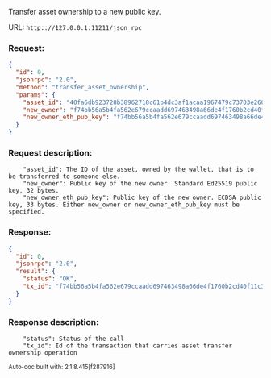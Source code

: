 Transfer asset ownership to a new public key.

URL: ```http:://127.0.0.1:11211/json_rpc```
### Request: 
```json
{
  "id": 0,
  "jsonrpc": "2.0",
  "method": "transfer_asset_ownership",
  "params": {
    "asset_id": "40fa6db923728b38962718c61b4dc3af1acaa1967479c73703e260dc3609c58d",
    "new_owner": "f74bb56a5b4fa562e679ccaadd697463498a66de4f1760b2cd40f11c3a00a7a8",
    "new_owner_eth_pub_key": "f74bb56a5b4fa562e679ccaadd697463498a66de4f1760b2cd40f11c3a00a7a84d"
  }
}
```
### Request description: 
```
    "asset_id": The ID of the asset, owned by the wallet, that is to be transferred to someone else.
    "new_owner": Public key of the new owner. Standard Ed25519 public key, 32 bytes.
    "new_owner_eth_pub_key": Public key of the new owner. ECDSA public key, 33 bytes. Either new_owner or new_owner_eth_pub_key must be specified.

```
### Response: 
```json
{
  "id": 0,
  "jsonrpc": "2.0",
  "result": {
    "status": "OK",
    "tx_id": "f74bb56a5b4fa562e679ccaadd697463498a66de4f1760b2cd40f11c3a00a7a8"
  }
}
```
### Response description: 
```
    "status": Status of the call
    "tx_id": Id of the transaction that carries asset transfer ownership operation

```
<sub>Auto-doc built with: 2.1.8.415[f287916]</sub>